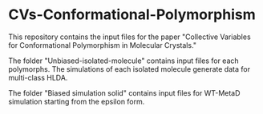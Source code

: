 # CVs-Conformational-Polymorphism
This repository contains the input files for the paper "Collective Variables for Conformational Polymorphism in Molecular Crystals."

The folder "Unbiased-isolated-molecule" contains input files for each polymorphs.  The simulations of each isolated molecule generate data for multi-class HLDA.

The folder "Biased simulation solid" contains input files for WT-MetaD simulation starting from the epsilon form.
